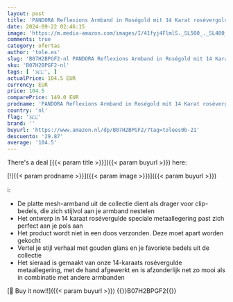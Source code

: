 ```yaml
---
layout: post
title: 'PANDORA Reflexions Armband in Roségold mit 14 Karat rosévergoldete Metalllegierung aus der PANDORA Timeless Collection  17cm'
date: 2024-09-22 02:46:15
image: 'https://m.media-amazon.com/images/I/41fyj4FlmlS._SL500_._SL400_.jpg'
comments: true
category: ofertas
author: 'tole.es'
slug: 'B07H2BPGF2-nl PANDORA Reflexions Armband in Roségold mit 14 Karat...'
sku: 'B07H2BPGF2-nl'
tags: [ '🇳🇱', ]
actualPrice: 104.5 EUR
currency: EUR
price: 104.5
comparePrice: 149.0 EUR
prodname: 'PANDORA Reflexions Armband in Roségold mit 14 Karat rosévergoldete Metalllegierung aus der PANDORA Timeless Collection  17cm'
country: 'nl'
flag: '🇳🇱'
brand: ''
buyurl: 'https://www.amazon.nl/dp/B07H2BPGF2/?tag=tolees0b-21'
descuento: '29.87'
average: '104.5'
---
```


There's a deal [{{< param title >}}]({{< param buyurl >}})  here:

[![{{< param prodname >}}]({{< param image >}})]({{< param buyurl >}})

ℹ️:

- De platte mesh-armband uit de collectie dient als drager voor clip-bedels, die zich stijlvol aan je armband nestelen
- Het ontwerp in 14 karaat rosévergulde speciale metaallegering past zich perfect aan je pols aan
- Het product wordt niet in een doos verzonden. Deze moet apart worden gekocht
- Vertel je stijl verhaal met gouden glans en je favoriete bedels uit de collectie
- Het sieraad is gemaakt van onze 14-karaats rosévergulde metaallegering, met de hand afgewerkt en is afzonderlijk net zo mooi als in combinatie met andere armbanden

[🛒 Buy it now!!]({{< param buyurl >}})
{{<world>}}B07H2BPGF2{{</world>}}
